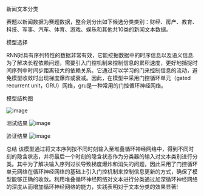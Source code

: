新闻文本分类

赛题以新闻数据为赛题数据，整合划分出如下候选分类类别：财经、房产、教育、科技、军事、汽车、体育、游戏、娱乐和其他共10类的新闻文本数据。

模型选择

RNN对具有序列特性的数据非常有效，它能挖掘数据中的时序信息以及语义信息.为了解决长程依赖问题，需要引入门控机制来控制信息的累积速度，更好地捕捉时间序列中时间步距离较大的依赖关系。它通过可以学习的门来控制信息的流动，避免模型收敛时出现梯度爆炸或衰减。因此，在模型中采用门控循环单元（gated recurrent unit，GRU）网络，gru是一种常用的门控循环神经网络。


模型结构图

![image](https://user-images.githubusercontent.com/84953043/119954928-13bb2000-bfd2-11eb-88aa-90bc39c23a62.png)

测试结果
![image](https://user-images.githubusercontent.com/84953043/119955154-5977e880-bfd2-11eb-81eb-265e8de39d74.png)

验证结果
![image](https://user-images.githubusercontent.com/84953043/119955216-6c8ab880-bfd2-11eb-8b2d-a9e5d78a7f7e.png)

总结
该模型通过将文本序列按不同时刻输入至堆叠循环神经网络中，得到不同时刻的隐含状态，并将最后一个时刻的隐含状态作为分类器的输入对文本类别进行分类。其中为了解决输入序列过长导致梯度爆炸和消失的问题，因此采用了门控循环单元网络在循环神经网络的基础上引入门控机制来控制信息更新的方式，确保了模型能够正确的收敛。利用堆叠循环神经网络对文本进行分类通过加深循环神经网络的深度从而增加循环神经网络的能力，实践表明对于文本分类的效果显著!




